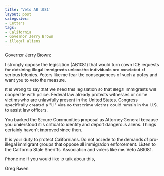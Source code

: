 ```yaml
---
title: 'Veto AB 1081'
layout: post
categories:
- Letters
tags:
- California
- Governor Jerry Brown
- illegal aliens
---
```


Governor Jerry Brown:

I strongly oppose the legislation (AB1081) that would turn down ICE requests for detaining illegal immigrants unless the individuals are convicted of serious felonies. Voters like me fear the consequences of such a policy and want you to veto the measure.  
  
It is wrong to say that we need this legislation so that illegal immigrants will cooperate with police. Federal law already protects witnesses or crime victims who are unlawfully present in the United States. Congress specifically created a "U" visa so that crime victims could remain in the U.S. to assist law officers.

You backed the Secure Communities proposal as Attorney General because you understood it is critical to identify and deport dangerous aliens. Things certainly haven't improved since then.

It is your duty to protect Californians. Do not accede to the demands of pro-illegal immigrant groups that oppose all immigration enforcement. Listen to the California State Sheriffs' Association and voters like me. Veto AB1081.

Phone me if you would like to talk about this,

Greg Raven